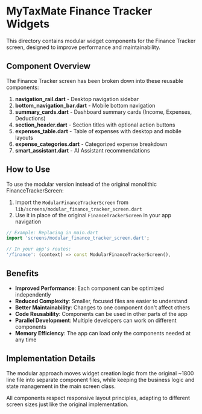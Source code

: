 # MyTaxMate Finance Tracker Widgets

This directory contains modular widget components for the Finance Tracker screen, designed to improve performance and maintainability.

## Component Overview

The Finance Tracker screen has been broken down into these reusable components:

1. **navigation_rail.dart** - Desktop navigation sidebar
2. **bottom_navigation_bar.dart** - Mobile bottom navigation
3. **summary_cards.dart** - Dashboard summary cards (Income, Expenses, Deductions)
4. **section_header.dart** - Section titles with optional action buttons
5. **expenses_table.dart** - Table of expenses with desktop and mobile layouts
6. **expense_categories.dart** - Categorized expense breakdown
7. **smart_assistant.dart** - AI Assistant recommendations

## How to Use

To use the modular version instead of the original monolithic FinanceTrackerScreen:

1. Import the `ModularFinanceTrackerScreen` from `lib/screens/modular_finance_tracker_screen.dart`
2. Use it in place of the original `FinanceTrackerScreen` in your app navigation

```dart
// Example: Replacing in main.dart
import 'screens/modular_finance_tracker_screen.dart';

// In your app's routes:
'/finance': (context) => const ModularFinanceTrackerScreen(),
```

## Benefits

- **Improved Performance**: Each component can be optimized independently
- **Reduced Complexity**: Smaller, focused files are easier to understand
- **Better Maintainability**: Changes to one component don't affect others
- **Code Reusability**: Components can be used in other parts of the app
- **Parallel Development**: Multiple developers can work on different components
- **Memory Efficiency**: The app can load only the components needed at any time

## Implementation Details

The modular approach moves widget creation logic from the original ~1800 line file into separate component files, while keeping the business logic and state management in the main screen class.

All components respect responsive layout principles, adapting to different screen sizes just like the original implementation. 